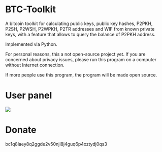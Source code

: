 # BTC-Toolkit
A bitcoin toolkit for calculating public keys, public key hashes, P2PKH, P2SH, P2WSH, P2WPKH, P2TR addresses and WIF from known private keys, with a feature that allows to query the balance of P2PKH address.

Implemented via Python.

For personal reasons, this a not open-source project yet. If you are concerned about privacy issues, please run this program on a computer without Internet connection.

If more people use this program, the program will be made open source.


# User panel
![](https://github.com/allinbit/BTC_Toolkit/blob/main/User%20panel.png)

# Donate
bc1q8laey8q2ggde2v50njl8j4guq6p4xztydj0qs3

